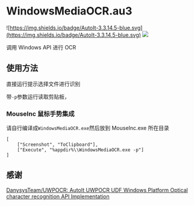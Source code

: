 # WindowsMediaOCR.au3

![https://img.shields.io/badge/AutoIt-3.3.14.5-blue.svg](https://img.shields.io/badge/AutoIt-3.3.14.5-blue.svg) ![](https://img.shields.io/badge/ChatGPT-%F0%9F%92%AA%F0%9F%8F%BB-%2377AB9E)

调用 Windows API 进行 OCR

## 使用方法

直接运行提示选择文件进行识别

带`-p`参数运行读取剪贴板，

### MouseInc 鼠标手势集成

请自行编译成`WindowsMediaOCR.exe`然后放到 MouseInc.exe 所在目录

```
[
	["Screenshot", "ToClipboard"],
	["Execute", "%appdir%\\WindowsMediaOCR.exe -p"]
]
```

## 感谢

[DanysysTeam/UWPOCR: AutoIt UWPOCR UDF Windows Platform Optical character recognition API Implementation](https://github.com/DanysysTeam/UWPOCR)
